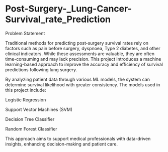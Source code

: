 # Post-Surgery-_Lung-Cancer-Survival_rate_Prediction

Problem Statement 

Traditional methods for predicting post-surgery survival rates rely on factors such as pain before surgery, dyspnoea, Type 2 diabetes, and other clinical indicators. While these assessments are valuable, they are often time-consuming and may lack precision. This project introduces a machine learning-based approach to improve the accuracy and efficiency of survival predictions following lung surgery.

By analyzing patient data through various ML models, the system can determine survival likelihood with greater consistency. The models used in this project include:

Logistic Regression

Support Vector Machines (SVM)

Decision Tree Classifier

Random Forest Classifier

This approach aims to support medical professionals with data-driven insights, enhancing decision-making and patient care.
